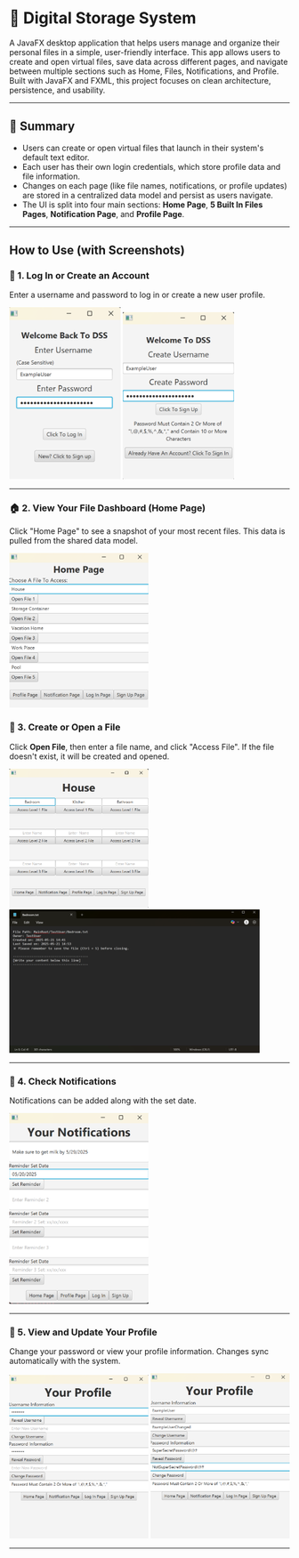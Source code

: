 ﻿# 📁 Digital Storage System

A JavaFX desktop application that helps users manage and organize their personal files in a simple, user-friendly interface. This app allows users to create and open virtual files, save data across different pages, and navigate between multiple sections such as Home, Files, Notifications, and Profile. Built with JavaFX and FXML, this project focuses on clean architecture, persistence, and usability. 

---

## 📝 Summary

- Users can create or open virtual files that launch in their system's default text editor.
- Each user has their own login credentials, which store profile data and file information.
- Changes on each page (like file names, notifications, or profile updates) are stored in a centralized data model and persist as users navigate.
- The UI is split into four main sections: **Home Page**, **5 Built In Files Pages**, **Notification Page**, and **Profile Page**.

---

##  How to Use (with Screenshots)

### 🔐 1. Log In or Create an Account
Enter a username and password to log in or create a new user profile.

<img src="screenshots/login.png" alt="Login Screen" width="200"/>
<img src="screenshots/signup.png" alt="Login Screen" width="200"/>

---

### 🏠 2. View Your File Dashboard (Home Page)
Click "Home Page" to see a snapshot of your most recent files. This data is pulled from the shared data model.

<img src="screenshots/homepage.png" alt="Login Screen" width="250"/>

### 📁 3. Create or Open a File
Click **Open File**, then enter a file name, and click "Access File". If the file doesn't exist, it will be created and opened.

<img src="screenshots/filespage.png" alt="Login Screen" width="250"/>
<img src="screenshots/txtexample.png" width="450"/>

---

### 🔔 4. Check Notifications
Notifications can be added along with the set date.

<img src="screenshots/notificationpage.png" alt="Login Screen" width="250"/>

---

### 👤 5. View and Update Your Profile
Change your password or view your profile information. Changes sync automatically with the system.

<img src="screenshots/profilepage1.png" alt="Login Screen" width="250"/>
<img src="screenshots/profilepage2.png" alt="Login Screen" width="250"/>

---

